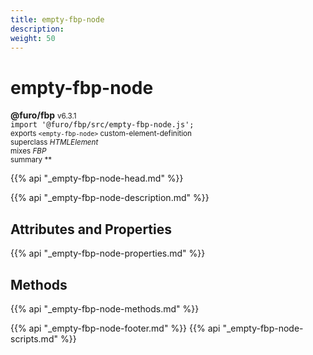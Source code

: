 ```yaml
---
title: empty-fbp-node
description: 
weight: 50
---
```


# empty-fbp-node
**@furo/fbp** <small>v6.3.1</small>
<br>`import '@furo/fbp/src/empty-fbp-node.js';`<small>
<br>exports `<empty-fbp-node>` custom-element-definition
<br>superclass *HTMLElement*
<br> mixes *FBP*</small>
<br><small>summary **</small>

{{% api "_empty-fbp-node-head.md" %}}



{{% api "_empty-fbp-node-description.md" %}}


## Attributes and Properties
{{% api "_empty-fbp-node-properties.md" %}}




















## Methods
{{% api "_empty-fbp-node-methods.md" %}}






















{{% api "_empty-fbp-node-footer.md" %}}
{{% api "_empty-fbp-node-scripts.md" %}}
